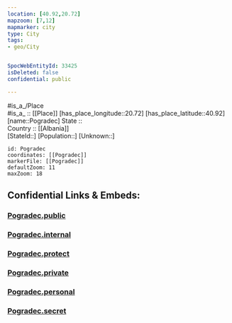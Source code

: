 ```yaml
---
location: [40.92,20.72] 
mapzoom: [7,12] 
mapmarker: city 
type: City
tags:
- geo/City


SpocWebEntityId: 33425
isDeleted: false
confidential: public

---
```

#is_a_/Place  
#is_a_ :: [[Place]] 
[has_place_longitude::20.72] 
[has_place_latitude::40.92] 
[name::Pogradec] 
State ::  
Country :: [[Albania]]  
[StateId::] 
[Population::] 
[Unknown::] 


```leaflet
id: Pogradec
coordinates: [[Pogradec]] 
markerFile: [[Pogradec]] 
defaultZoom: 11 
maxZoom: 18
```


## Confidential Links & Embeds: 

### [Pogradec.public](/_public/\Earth\Continent\Europe\Europe~South\Macedonia~North\Municipalities~Macedonia\Ohrid\CityPogradec.public.md) 

### [Pogradec.internal](/_internal/\Earth\Continent\Europe\Europe~South\Macedonia~North\Municipalities~Macedonia\Ohrid\CityPogradec.internal.md) 

### [Pogradec.protect](/_protect/\Earth\Continent\Europe\Europe~South\Macedonia~North\Municipalities~Macedonia\Ohrid\CityPogradec.protect.md) 

### [Pogradec.private](/_private/\Earth\Continent\Europe\Europe~South\Macedonia~North\Municipalities~Macedonia\Ohrid\CityPogradec.private.md) 

### [Pogradec.personal](/_personal/\Earth\Continent\Europe\Europe~South\Macedonia~North\Municipalities~Macedonia\Ohrid\CityPogradec.personal.md) 

### [Pogradec.secret](/_secret/\Earth\Continent\Europe\Europe~South\Macedonia~North\Municipalities~Macedonia\Ohrid\CityPogradec.secret.md)

